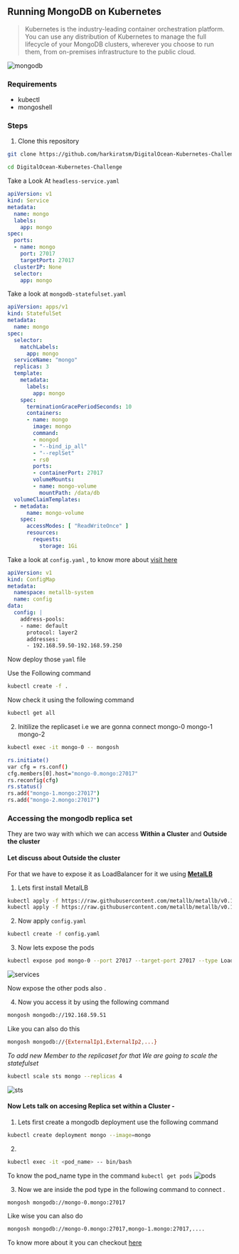 ## Running MongoDB on Kubernetes 
>  Kubernetes is the industry-leading container orchestration platform. You can use any distribution of Kubernetes to manage the full lifecycle of your MongoDB clusters, wherever you choose to run them, from on-premises infrastructure to the public cloud.

<img src="https://www.cloudsavvyit.com/p/uploads/2021/07/f5932bc2.jpg?width=1198&trim=1,1&bg-color=000&pad=1,1" alt="mongodb" >


### Requirements

- kubectl 
- mongoshell

### Steps 

1) Clone this repository 
```bash
git clone https://github.com/harkiratsm/DigitalOcean-Kubernetes-Challenge.git
```

```bash
cd DigitalOcean-Kubernetes-Challenge
```

Take a Look At ```headless-service.yaml``` 

```yaml
apiVersion: v1
kind: Service
metadata:
  name: mongo
  labels:
    app: mongo
spec:
  ports:
  - name: mongo
    port: 27017
    targetPort: 27017
  clusterIP: None
  selector:
    app: mongo
```

Take a look at ```mongodb-statefulset.yaml```

```yaml
apiVersion: apps/v1
kind: StatefulSet
metadata:
  name: mongo
spec:
  selector:
    matchLabels:
      app: mongo
  serviceName: "mongo"
  replicas: 3
  template:
    metadata:
      labels:
        app: mongo
    spec:
      terminationGracePeriodSeconds: 10
      containers:
      - name: mongo
        image: mongo
        command: 
        - mongod 
        - "--bind_ip_all"
        - "--replSet"
        - rs0
        ports:
        - containerPort: 27017
        volumeMounts:
        - name: mongo-volume
          mountPath: /data/db
  volumeClaimTemplates:
  - metadata:
      name: mongo-volume
    spec:
      accessModes: [ "ReadWriteOnce" ]
      resources:
        requests:
          storage: 1Gi
```

Take a look at ```config.yaml``` , to know more about [visit here](https://metallb.universe.tf/configuration/#layer-2-configuration)

```yaml
apiVersion: v1
kind: ConfigMap
metadata:
  namespace: metallb-system
  name: config
data:
  config: |
    address-pools:
    - name: default
      protocol: layer2
      addresses:
      - 192.168.59.50-192.168.59.250
```

Now deploy those ```yaml``` file 

Use the Following command
```bash
kubectl create -f .
```
Now check it using the following command
```bash
kubectl get all
```
2) Initilize the replicaset i.e we are gonna connect mongo-0 mongo-1 mongo-2

```bash
kubectl exec -it mongo-0 -- mongosh
```
```bash
rs.initiate()
var cfg = rs.conf()
cfg.members[0].host="mongo-0.mongo:27017"
rs.reconfig(cfg)
rs.status()
rs.add("mongo-1.mongo:27017")
rs.add("mongo-2.mongo:27017")
```

### Accessing the mongodb replica set 

They are two way with which we can access **Within a Cluster** and **Outside the cluster**

#### Let discuss about **Outside the cluster**
For that we have to expose it as LoadBalancer for it we using **[MetalLB](https://metallb.universe.tf/installation/)**

1) Lets first install MetalLB  

```bash
kubectl apply -f https://raw.githubusercontent.com/metallb/metallb/v0.11.0/manifests/namespace.yaml
kubectl apply -f https://raw.githubusercontent.com/metallb/metallb/v0.11.0/manifests/metallb.yaml
```

2) Now apply ```config.yaml```
```bash
kubectl create -f config.yaml
```
3) Now lets expose the pods 
```bash
kubectl expose pod mongo-0 --port 27017 --target-port 27017 --type LoadBalancer
```
![services](https://user-images.githubusercontent.com/71957674/147806738-89defced-cffe-4038-8832-465fb230d5aa.PNG)

Now expose the other pods also .

4) Now you access it by using the following command 

```bash
mongosh mongodb://192.168.59.51
```
Like you can also do this  
```bash
mongosh mongodb://{ExternalIp1,ExternalIp2,...}
```

*To add new Member to the replicaset for that We are going to scale the statefulset*
 
```bash
kubectl scale sts mongo --replicas 4
```
![sts](https://user-images.githubusercontent.com/71957674/147806756-c74c2190-9de6-4849-b30b-87df63e9ffd8.PNG)

#### Now Lets talk on accesing Replica set within a Cluster - 

1) Lets first create a mongodb deployment use the following command 
```bash
kubectl create deployment mongo --image=mongo
```
2) 
```bash
kubectl exec -it <pod_name> -- bin/bash
```
To know the pod_name type in the command ```kubectl get pods``` 
![pods](https://user-images.githubusercontent.com/71957674/147806853-d3168e9d-2eea-4b69-898b-b7d94c784f44.png)

3) Now we are inside the pod type in the following command to connect .

```bash
mongosh mongodb://mongo-0.mongo:27017
```

Like wise you can also do

```bash
mongosh mongodb://mongo-0.mongo:27017,mongo-1.mongo:27017,....  
```


To know more about it you can checkout [here](https://docs.mongodb.com/manual/tutorial/deploy-replica-set/)


